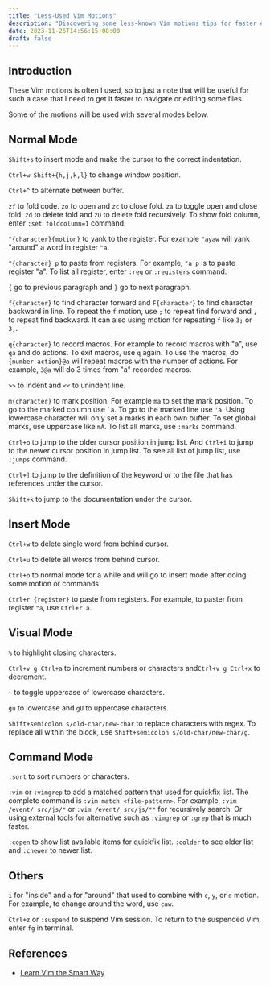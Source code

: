 ```yaml
---
title: "Less-Used Vim Motions"
description: "Discovering some less-known Vim motions tips for faster editing."
date: 2023-11-26T14:56:15+08:00
draft: false
---
```


## Introduction

These Vim motions is often I used, so to just a note that will be useful for
such a case that I need to get it faster to navigate or editing some files.

Some of the motions will be used with several modes below.

## Normal Mode

`Shift+s` to insert mode and make the cursor to the correct indentation.

`Ctrl+w Shift+{h,j,k,l}` to change window position.

`Ctrl+^` to alternate between buffer.

`zf` to fold code. `zo` to open and `zc` to close fold. `za` to toggle open and
close fold. `zd` to delete fold and `zD` to delete fold recursively. To show
fold column, enter `:set foldcolumn=1` command.

`"{character}{motion}` to yank to the register. For example `"ayaw` will yank
"around" a word in register `"a`.

`"{character} p` to paste from registers. For example, `"a p` is to paste
register "a". To list all register, enter `:reg` or `:registers` command.

`{` go to previous paragraph and `}` go to next paragraph.

`f{character}` to find character forward and `F{character}` to find character
backward in line. To repeat the `f` motion, use `;` to repeat find forward and
`,` to repeat find backward. It can also using motion for repeating `f` like
`3;` or `3,`.

`q{character}` to record macros. For example to record macros with "a", use
`qa` and do actions. To exit macros, use `q` again. To use the macros, do
`{number-action}@a` will repeat macros with the number of actions. For
example, `3@a` will do 3 times from "a" recorded macros.

`>>` to indent and `<<` to unindent line.

`m{character}` to mark position. For example `ma` to set the mark position. To
go to the marked column use `` `a ``. To go to the marked line use `'a`.
Using lowercase character will only set a marks in each own buffer. To set
global marks, use uppercase like `mA`. To list all marks, use `:marks` command.

`Ctrl+o` to jump to the older cursor position in jump list. And `Ctrl+i` to jump
to the newer cursor position in jump list. To see all list of jump list, use
`:jumps` command.

`Ctrl+]` to jump to the definition of the keyword or to the file that has
references under the cursor.

`Shift+k` to jump to the documentation under the cursor.

## Insert Mode

`Ctrl+w` to delete single word from behind cursor.

`Ctrl+u` to delete all words from behind cursor.

`Ctrl+o` to normal mode for a while and will go to insert mode after doing some
motion or commands.

`Ctrl+r {register}` to paste from registers. For example, to paster from
register `"a`, use `Ctrl+r a`.

## Visual Mode

`%` to highlight closing characters.

`Ctrl+v g Ctrl+a` to increment numbers or characters and`Ctrl+v g Ctrl+x` to
decrement.

`~` to toggle uppercase of lowercase characters.

`gu` to lowercase and `gU` to uppercase characters.

`Shift+semicolon s/old-char/new-char` to replace characters with regex. To
replace all within the block, use `Shift+semicolon s/old-char/new-char/g`.

## Command Mode

`:sort` to sort numbers or characters.

`:vim` or `:vimgrep` to add a matched pattern that used for quickfix list.
The complete command is  `:vim match <file-pattern>`. For example,
`:vim /event/ src/js/*` or `:vim /event/ src/js/**` for recursively search. Or
using external tools for alternative such as `:vimgrep` or `:grep` that is
much faster.

`:copen` to show list available items for quickfix list. `:colder` to see
older list and `:cnewer` to newer list.

## Others

`i` for "inside" and `a` for "around" that used to combine with
`c`, `y`, or `d` motion. For example, to change around the word, use `caw`.

`Ctrl+z` or `:suspend` to suspend Vim session. To return to the suspended Vim,
enter `fg` in terminal.

## References

- [Learn Vim the Smart Way](https://learnvim.irian.to/)
